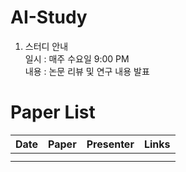 # AI-Study

1. 스터디 안내  
일시 : 매주 수요일 9:00 PM  
내용 : 논문 리뷰 및 연구 내용 발표  


# Paper List  

Date | Paper | Presenter | Links
---- | ---- | ---- | ----
 |  |  | 
 |  |  | 

